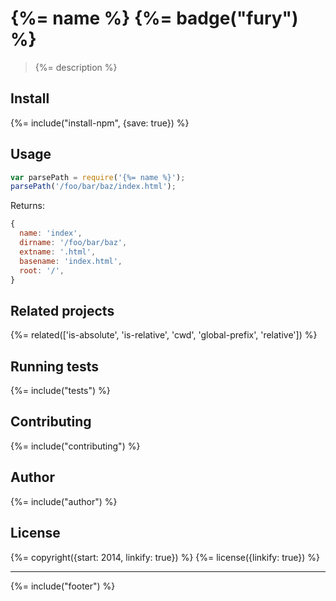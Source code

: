 # {%= name %} {%= badge("fury") %}

> {%= description %}

## Install
{%= include("install-npm", {save: true}) %}

## Usage

```js
var parsePath = require('{%= name %}');
parsePath('/foo/bar/baz/index.html');
```

Returns:

```js
{
  name: 'index',
  dirname: '/foo/bar/baz',
  extname: '.html',
  basename: 'index.html',
  root: '/',
}
```

## Related projects
{%= related(['is-absolute', 'is-relative', 'cwd', 'global-prefix', 'relative']) %}

## Running tests
{%= include("tests") %}

## Contributing
{%= include("contributing") %}

## Author
{%= include("author") %}

## License
{%= copyright({start: 2014, linkify: true}) %}
{%= license({linkify: true}) %}

***

{%= include("footer") %}
